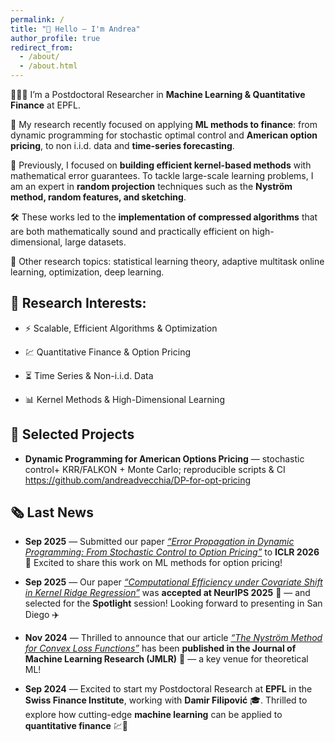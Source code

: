 ```yaml
---
permalink: /
title: "👋 Hello — I'm Andrea"
author_profile: true
redirect_from:
  - /about/
  - /about.html
---
```


🧑🏻‍💻 I’m a Postdoctoral Researcher in **Machine Learning & Quantitative Finance** at EPFL.

🔬 My research recently focused on applying **ML methods to finance**: from dynamic programming for stochastic optimal control and **American option pricing**, to non i.i.d. data and **time-series forecasting**.

🌱 Previously, I focused on **building efficient kernel-based methods** with mathematical error guarantees. To tackle large-scale learning problems, I am an expert in **random projection** techniques such as the **Nyström method, random features, and sketching**. 

🛠 These works led to the **implementation of compressed algorithms** that are both mathematically sound and practically efficient on high-dimensional, large datasets.

🧪 Other research topics: statistical learning theory, adaptive multitask online learning, optimization, deep learning.  


## 🎯 Research Interests:

- ⚡ Scalable, Efficient Algorithms & Optimization

- 💹 Quantitative Finance & Option Pricing

- ⏳ Time Series & Non-i.i.d. Data

- 📊 Kernel Methods & High-Dimensional Learning 


## 🧩 Selected Projects
- **Dynamic Programming for American Options Pricing** — stochastic control+ KRR/FALKON + Monte Carlo; reproducible scripts & CI  
  <https://github.com/andreadvecchia/DP-for-opt-pricing>  


## 🗞️ Last News

- **Sep 2025** — Submitted our paper [*“Error Propagation in Dynamic Programming: From Stochastic Control to Option Pricing”*](https://arxiv.org/abs/2509.20239) to **ICLR 2026** 🤞 Excited to share this work on ML methods for option pricing!  

- **Sep 2025** — Our paper [*“Computational Efficiency under Covariate Shift in Kernel Ridge Regression”*](https://scholar.google.it/citations?view_op=view_citation&hl=en&user=aaeUheEAAAAJ&citation_for_view=aaeUheEAAAAJ:IjCSPb-OGe4C) was **accepted at NeurIPS 2025** 🎉 — and selected for the **Spotlight** session! Looking forward to presenting in San Diego ✈️

- **Nov 2024** — Thrilled to announce that our article [*“The Nyström Method for Convex Loss Functions”*](https://scholar.google.it/citations?view_op=view_citation&hl=en&user=aaeUheEAAAAJ&citation_for_view=aaeUheEAAAAJ:UeHWp8X0CEIC) has been **published in the Journal of Machine Learning Research (JMLR)** 🎉 — a key venue for theoretical ML!

- **Sep 2024** — Excited to start my Postdoctoral Research at **EPFL** in the **Swiss Finance Institute**, working with **Damir Filipović** 🎓. Thrilled to explore how cutting-edge **machine learning** can be applied to **quantitative finance** 💹🤖  
 

